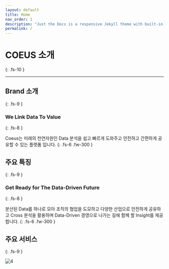 ```yaml
---
layout: default
title: Home
nav_order: 1
description: "Just the Docs is a responsive Jekyll theme with built-in search that is easily customizable and hosted on GitHub Pages."
permalink: /
---
```


# COEUS 소개
{: .fs-10 }

---

## Brand 소개
{: .fs-9 }

### We Link Data To Value
{: .fs-8 }

Coeus는 미래의 천연자원인 Data 분석을 쉽고 빠르게 도와주고 안전하고 간편하게 공유할 수 있는 플랫폼 입니다.
{: .fs-6 .fw-300 }

## 주요 특징
{: .fs-9 }

### Get Ready for The Data-Driven Future
{: .fs-8 }

분산된 Data를 하나로 모아 조직의 협업을 도모하고 다양한 산업으로 안전하게 공유하고 Cross 분석을 활용하며 Data-Driven 경영으로 나가는 길에 함께 할 Insight를 제공합니다. 
{: .fs-6 .fw-300 }

## 주요 서비스
{: .fs-9 }

![4](/docs/images/Untitled-ec2cff4a-5960-4142-8d20-a4c0aea96eaa.png)